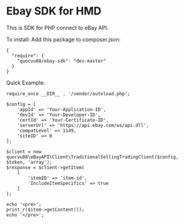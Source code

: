 # Ebay SDK for HMD

This is SDK for PHP connect to eBay API.

To install:
Add this package to composer.json:
```
{
  "require": {
    "quocvu88/ebay-sdk": "dev-master"
  }
}
```
Quick Example:
```
require_once __DIR__ . '/vendor/autoload.php';

$config = [
    'appId' => 'Your-Application-ID',
    'devId' => 'Your-Developer-ID',
    'certId' => 'Your-Certificate-ID',
    'serverUrl' => 'https://api.ebay.com/ws/api.dll',
    'compatLevel' => 1149,
    'siteID' => 0
];

$client = new quocvu88\eBayAPI\Client\TraditionalSellingTradingClient($config, $token, 'array');
$response = $client->getItem(
    [
        'itemID' => 'item-id',
        'IncludeItemSpecifics' => true
    ]
);

echo '<pre>';
print_r($item->getContent());
echo '</pre>';
```

